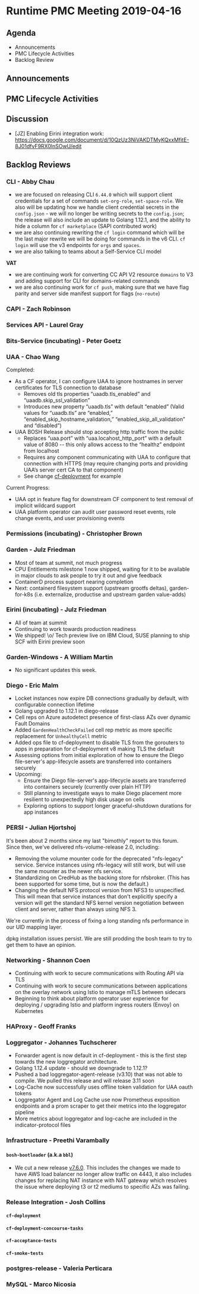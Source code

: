 # Runtime PMC Meeting 2019-04-16

## Agenda

* Announcements
* PMC Lifecycle Activities
* Backlog Review


## Announcements


## PMC Lifecycle Activities


## Discussion

- [JZ] Enabling Eirini integration work: https://docs.google.com/document/d/10QzUz3NiVAKDTMyKQxxMfitE-8J01dfvF9RX0lnSOwU/edit


## Backlog Reviews

### CLI - Abby Chau

- we are focused on releasing CLI `6.44.0` which will support client credentials for a set of commands `set-org-role`, `set-space-role`. We also will be updating how we handle client credential secrets in the `config.json` - we will no longer be writing secrets to the `config.json`; the release will also include an update to Golang 1.12.1, and the ability to hide a column for `cf marketplace` (SAPI contributed work)
- we are also continuing rewriting the `cf login` command which will be the last major rewrite we will be doing for commands in the v6 CLI. `cf login` will use the v3 endpoints for `orgs` and `spaces`.
- we are also talking to teams about a Self-Service CLI model

**VAT**
- we are continuing work for converting CC API V2 resource `domains` to V3 and adding support for CLI for domains-related commands
- we are also continuing work for `cf push`, making sure that we have flag parity and server side manifest support for flags (`no-route`)


### CAPI - Zach Robinson


### Services API - Laurel Gray


### Bits-Service (incubating) - Peter Goetz


### UAA - Chao Wang
Completed:
- As a CF operator, I can configure UAA to ignore hostnames in server certificates for TLS connection to database
  - Removes old tls properties “uaadb.tls_enabled” and “uaadb.skip_ssl_validation”
  - Introduces new property “uaadb.tls” with default “enabled” (Valid values for “uaadb.tls” are “enabled,” “enabled_skip_hostname_validation,” “enabled_skip_all_validation” and “disabled”) 
- UAA BOSH Release should stop accepting http traffic from the public
  - Replaces “uaa.port” with “uaa.locahost_http_port” with a default value of 8080 -- this only allows access to the “healthz” endpoint from localhost
  - Requires any component communicating with UAA to configure that connection with HTTPS (may require changing ports and providing UAA’s server cert CA to that component)
  - See change [cf-deployment](https://github.com/cloudfoundry/cf-deployment/pull/747/commits/36ee60c629024d454e02f3f965abbbbb33ed6042) for example

Current Progress:
- UAA opt in feature flag for downstream CF component to test removal of implicit wildcard support
- UAA platform operator can audit user password reset events, role change events, and user provisioning events



### Permissions (incubating) - Christopher Brown


### Garden - Julz Friedman

 - Most of team at summit, not much progress
 - CPU Entitlements milestone 1 now shipped, waiting for it to be available in major clouds to ask people to try it out and give feedback
 - ContainerD process support nearing completion
 - Next: containerd filesystem support (upstream grootfs deltas), garden-for-k8s (i.e. externalize, productise and upstream garden value-adds)

### Eirini (incubating) - Julz Friedman

 - All of team at summit
 - Continuing to work towards production readiness
 - We shipped! \o/ Tech preview live on IBM Cloud, SUSE planning to ship SCF with Eirini preview soon

### Garden-Windows - A William Martin

- No significant updates this week.

### Diego - Eric Malm

- Locket instances now expire DB connections gradually by default, with configurable connection lifetime
- Golang upgraded to 1.12.1 in diego-release
- Cell reps on Azure autodetect presence of first-class AZs over dynamic Fault Domains
- Added `GardenHealthCheckFailed` cell rep metric as more specific replacement for `UnhealthyCell` metric
- Added ops file to cf-deployment to disable TLS from the gorouters to apps in preparation for cf-deployment v8 making TLS the default
- Assessing options from initial exploration of how to ensure the Diego file-server's app-lifecycle assets are transferred into containers securely
- Upcoming:
  - Ensure the Diego file-server's app-lifecycle assets are transferred into containers securely (currently over plain HTTP)
  - Still planning to investigate ways to make Diego placement more resilient to unexpectedly high disk usage on cells
  - Exploring options to support longer graceful-shutdown durations for app instances


### PERSI - Julian Hjortshoj

It's been about 2 months since my last "bimothly" report to this forum.  Since
then, we've delivered nfs-volume-release 2.0, including:
- Removing the volume mounter code for the deprecated "nfs-legacy" service. Service instances using nfs-legacy will still work, but will use the same mounter as the newer nfs service.
- Standardizing on CredHub as the backing store for nfsbroker. (This has been supported for some time, but is now the default.)
- Changing the default NFS protocol version from NFS3 to unspecified. This will mean that service instances that don't explicitly specify a version will get the standard NFS kernel version negotiation between client and server, rather than always using NFS 3.

We're currently in the process of fixing a long standing nfs performance in our
UID mapping layer.

dpkg installation issues persist.  We are still prodding the bosh team to try to
get them to have an opinion.

### Networking - Shannon Coen

- Continuing with work to secure communications with Routing API via TLS
- Continuing with work to secure communications between applications on the overlay network using Istio to manage mTLS between sidecars 
- Beginning to think about platform operator user experience for deploying / upgrading Istio and platform ingress routers (Envoy) on Kubernetes


### HAProxy - Geoff Franks


### Loggregator - Johannes Tuchscherer
* Forwarder agent is now default in cf-deployment - this is the first step towards the new loggregator architecture.
* Golang 1.12.4 update - should we downgrade to 1.12.1?
* Pushed a bad loggregator-agent-release (v3.10) that was not able to compile. We pulled this release and will release 3.11 soon
* Log-Cache now successfully uses offline token validation for UAA oauth tokens
* Loggregator Agent and Log Cache use now Prometheus exposition endpoints and a prom scraper to get their metrics into the loggregator pipeline
* More metrics about loggregator and log-cache are included in the indicator-protocol files


### Infrastructure - Preethi Varambally

#### `bosh-bootloader` (a.k.a `bbl`)
 - We cut a new release [v7.6.0](https://github.com/cloudfoundry/bosh-bootloader/releases/tag/v7.6.0). This includes the changes we made to have AWS load balancer no longer allow traffic on 4443, it also includes changes for replacing NAT instance with NAT gateway which resolves the issue where deploying t3 or t2 mediums to specific AZs was failing.


### Release Integration - Josh Collins

#### `cf-deployment`


#### `cf-deployment-concourse-tasks`


#### `cf-acceptance-tests`


#### `cf-smoke-tests`


### postgres-release - Valeria Perticara


### MySQL - Marco Nicosia
